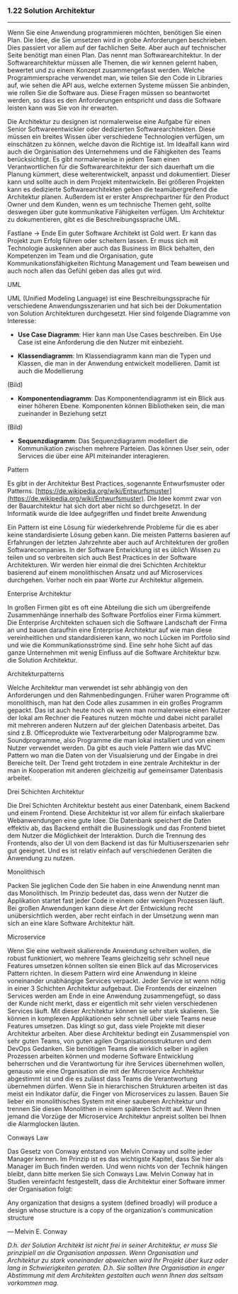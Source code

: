 ### 1.22 Solution Architektur
---

Wenn Sie eine Anwendung programmieren möchten, benötigen Sie einen Plan. Die Idee, die Sie umsetzen wird in grobe Anforderungen beschrieben. Dies passiert vor allem auf der fachlichen Seite. Aber auch auf technischer Seite benötigt man einen Plan. Das nennt man Softwarearchitektur. In der Softwarearchitektur müssen alle Themen, die wir kennen gelernt haben, bewertet und zu einem Konzept zusammengefasst werden. Welche Programmiersprache verwendet man, wie teilen Sie den Code in Libraries auf, wie sehen die API aus, welche externen Systeme müssen Sie anbinden, wie rollen Sie die Software aus. Diese Fragen müssen so beantwortet werden, so dass es den Anforderungen entspricht und dass die Software leisten kann was Sie von ihr erwarten.

Die Architektur zu designen ist normalerweise eine Aufgabe für einen Senior Softwareentwickler oder dedizierten Softwarearchitekten. Diese müssen ein breites Wissen über verschiedene Technologien verfügen, um einschätzen zu können, welche davon die Richtige ist. Im Idealfall kann wird auch die Organisation des Unternehmens und die Fähigkeiten des Teams berücksichtigt. Es gibt normalerweise in jedem Team einen Verantwortlichen für die Softwarearchitektur der sich dauerhaft um die Planung kümmert, diese weiterentwickelt, anpasst und dokumentiert. Dieser kann und sollte auch in dem Projekt mitentwickeln. Bei größeren Projekten kann es dedizierte Softwarearchitekten geben die teamübergreifend die Architektur planen. Außerdem ist er erster Ansprechpartner für den Product Owner und dem Kunden, wenn es um technische Themen geht, sollte deswegen über gute kommunikative Fähigkeiten verfügen. Um Architektur zu dokumentieren, gibt es die Beschreibungssprache UML.

Fastlane -> Ende
Ein guter Software Architekt ist Gold wert. Er kann das Projekt zum Erfolg führen oder scheitern lassen. Er muss sich mit Technologie auskennen aber auch das Business im Blick behalten, den Kompetenzen im Team und die Organisation, gute Kommunikationsfähigkeiten Richtung Management und Team beweisen und auch noch allen das Gefühl geben das alles gut wird.

UML 

UML (Unified Modeling Language) ist eine Beschreibungssprache für verschiedene Anwendungsszenarien und hat sich bei der Dokumentation von Solution Architekturen durchgesetzt. Hier sind folgende Diagramme von Interesse:

- **Use Case Diagramm**: Hier kann man Use Cases beschreiben. Ein Use Case ist eine Anforderung die den Nutzer mit einbezieht. 
 
- **Klassendiagramm**: Im Klassendiagramm kann man die Typen und Klassen, die man in der Anwendung entwickelt modellieren. Damit ist auch die Modellierung 

(Bild)

- **Komponentendiagramm**: Das Komponentendiagramm ist ein Blick aus einer höheren Ebene. Komponenten können Bibliotheken sein, die man zueinander in Beziehung setzt

(Bild)

- **Sequenzdiagramm**: Das Sequenzdiagramm modelliert die Kommunikation zwischen mehrere Parteien. Das können User sein, oder Services die über eine API miteinander interagieren.

Pattern

Es gibt in der Architektur Best Practices, sogenannte Entwurfsmuster oder Patterns. [https://de.wikipedia.org/wiki/Entwurfsmuster](https://de.wikipedia.org/wiki/Entwurfsmuster). Die Idee kommt zwar von der Bauarchitektur hat sich dort aber nicht so durchgesetzt. In der Informatik wurde die Idee aufgegriffen und findet breite Anwendung

Ein Pattern ist eine Lösung für wiederkehrende Probleme für die es aber keine standardisierte Lösung geben kann. Die meisten Patterns basieren auf Erfahrungen der letzten Jahrzehnte aber auch auf Architekturen der großen Softwarecompanies. In der Software Entwicklung ist es üblich Wissen zu teilen und so verbreiten sich auch Best Practices in der Software Architekturen. Wir werden hier einmal die drei Schichten Architektur basierend auf einem monolithischen Ansatz und auf Microservices durchgehen. Vorher noch ein paar Worte zur Architektur allgemein.

Enterprise Architektur

In großen Firmen gibt es oft eine Abteilung die sich um übergreifende Zusammenhänge innerhalb des Software Portfolios einer Firma kümmert. Die Enterprise Architekten schauen sich die Software Landschaft der Firma an und bauen daraufhin eine Enterprise Architektur auf wie man diese vereinheitlichen und standardisieren kann, wo noch Lücken im Portfolio sind und wie die Kommunikationsströme sind. Eine sehr hohe Sicht auf das ganze Unternehmen mit wenig Einfluss auf die Software Architektur bzw. die Solution Architektur.

Architekturpatterns

Welche Architektur man verwendet ist sehr abhängig von den Anforderungen und den Rahmenbedingungen. Früher waren Programme oft monolithisch, man hat den Code alles zusammen in ein großes Programm gepackt. Das ist auch heute noch ok wenn man normalerweise einen Nutzer der lokal am Rechner die Features nutzen möchte und dabei nicht parallel mit mehreren anderen Nutzern auf der gleichen Datenbasis arbeitet. Das sind z.B. Officeprodukte wie Textverarbeitung oder Malprogramme bzw. Soundprogramme, also Programme die man lokal installiert und von einem Nutzer verwendet werden. Da gibt es auch viele Pattern wie das MVC Pattern wo man die Daten von der Visualsierung und der Eingabe in drei Bereiche teilt. Der Trend geht trotzdem in eine zentrale Architektur in der man in Kooperation mit anderen gleichzeitig auf gemeinsamer Datenbasis arbeitet.

Drei Schichten Architektur

Die Drei Schichten Architektur besteht aus einer Datenbank, einem Backend und einem Frontend. Diese Architektur ist vor allem für einfach skalierbare Webanwendungen eine gute Idee. Die Datenbank speichert die Daten effektiv ab, das Backend enthält die Businesslogik und das Frontend bietet dem Nutzer die Möglichkeit der Interaktion. Durch die Trennung des Frontends, also der UI von dem Backend ist das für Multiuserszenarien sehr gut geeignet. Und es ist relativ einfach auf verschiedenen Geräten die Anwendung zu nutzen.

Monolithisch

Packen Sie jeglichen Code den Sie haben in eine Anwendung nennt man das Monolithisch. Im Prinzip bedeutet das, dass wenn der Nutzer die Applikation startet fast jeder Code in einem oder wenigen Prozessen läuft. Bei großen Anwendungen kann diese Art der Entwicklung recht unübersichtlich werden, aber recht einfach in der Umsetzung wenn man sich an eine klare Software Architektur hält.

Microservice  

Wenn Sie eine weltweit skalierende Anwendung schreiben wollen, die robust funktioniert, wo mehrere Teams gleichzeitig sehr schnell neue Features umsetzen können sollten sie einen Blick auf das Microservices Pattern richten. In diesem Pattern wird eine Anwendung in kleine voneinander unabhängige Services verpackt. Jeder Service ist wenn nötig in einer 3 Schichten Architektur aufgebaut. Die Frontends der einzelnen Services werden am Ende in eine Anwendung zusammengefügt, so dass der Kunde nicht merkt, dass er eigentlich mit sehr vielen verschiedenen Services läuft. Mit dieser Architektur können sie sehr stark skalieren. Sie können in komplexen Applikationen sehr schnell über viele Teams neue Features umsetzen. Das klingt so gut, dass viele Projekte mit dieser Architektur arbeiten. Aber diese Architektur bedingt ein Zusammenspiel von sehr guten Teams, von guten agilen Organisationsstrukturen und dem DevOps Gedanken. Sie benötigen Teams die wirklich selber in agilen Prozessen arbeiten können und moderne Software Entwicklung beherrschen und die Verantwortung für ihre Services übernehmen wollen, genauso wie eine Organisation die mit der Microservice Architektur abgestimmt ist und die es zulässt dass Teams die Verantwortung übernehmen dürfen. Wenn Sie in hierarchischen Strukturen arbeiten ist das meist ein Indikator dafür, die Finger von Microservices zu lassen. Bauen Sie lieber ein monolithisches System mit einer sauberen Architektur und trennen Sie diesen Monolithen in einem späteren Schritt auf. Wenn Ihnen jemand die Vorzüge der Microservice Architektur anpreist sollten bei Ihnen die Alarmglocken läuten.

Conways Law

Das Gesetz von Conway entstand von Melvin Conway und sollte jeder Manager kennen. Im Prinzip ist es das wichtigste Kapitel, dass Sie hier als Manager im Buch finden werden. Und wenn nichts von der Technik hängen bleibt, dann bitte merken Sie sich Conways Law. Melvin Conway hat in Studien vereinfacht festgestellt, dass die Architektur einer Software immer der Organisation folgt:

Any organization that designs a system (defined broadly) will produce a design whose structure is a copy of the organization's communication structure

— Melvin E. Conway

_D.h. der Solution Architekt ist nicht frei in seiner Architektur, er muss Sie prinzipiell an die Organisation anpassen. Wenn Organisation und Architektur zu stark voneinander abweichen wird Ihr Projekt über kurz oder lang in Schwierigkeiten geraten. D.h. Sie sollten Ihre Organisation in enger Abstimmung mit dem Architekten gestalten auch wenn Ihnen das seltsam vorkommen mag._
